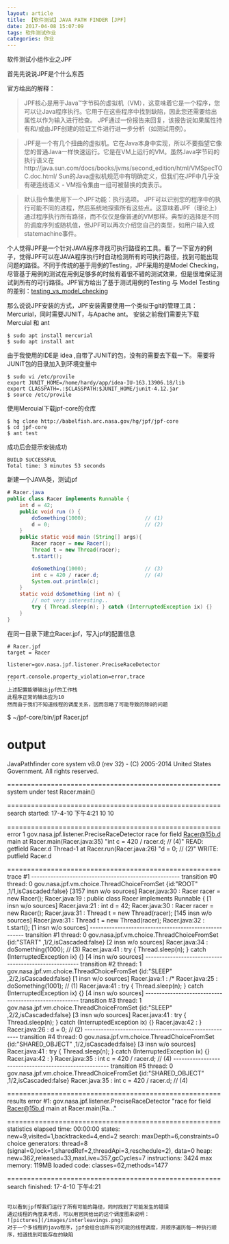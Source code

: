 ```yaml
---
layout: article
title: 【软件测试】JAVA PATH FINDER [JPF]
date: 2017-04-08 15:07:09
tags: 软件测试作业
categories: 作业
---
```


软件测试小组作业之JPF

首先先说说JPF是个什么东西

官方给出的解释：
> JPF核心是用于Java™字节码的虚拟机（VM），这意味着它是一个程序，您可以让Java程序执行。它用于在这些程序中找到缺陷，因此您还需要给出属性以作为输入进行检查。 JPF通过一份报告来回复，该报告说如果属性持有和/或由JPF创建的验证工件进行进一步分析（如测试用例）。

> JPF是一个有几个扭曲的虚拟机。它在Java本身中实现，所以不要指望它像您的普通Java一样快速运行。它是在VM上运行的VM。虽然Java字节码的执行语义在http://java.sun.com/docs/books/jvms/second_edition/html/VMSpecTOC.doc.html/ Sun的Java虚拟机规范中有明确定义，但我们在JPF中几乎没有硬连线语义 - VM指令集由一组可被替换的类表示。

> 默认指令集使用下一个JPF功能：执行选项。 JPF可以识别您的程序中的执行可能不同的进程，然后系统地探索所有这些点。这意味着JPF（理论上）通过程序执行所有路径，而不仅仅是像普通的VM那样。典型的选择是不同的调度序列或随机值，但JPF可以再次介绍您自己的类型，如用户输入或statemachine事件。

个人觉得JPF是一个针对JAVA程序寻找可执行路径的工具。看了一下官方的例子，觉得JPF可以在JAVA程序执行时自动检测所有的可执行路径，找到可能出现问题的路径。不同于传统的基于用例的Testing，JPF采用的是Model Checking，尽管基于用例的测试在用例足够多的时候有着很不错的测试效果，但是很难保证测试到所有的可行路径。JPF官方给出了基于测试用例的Testing 与 Model Testing 的差别：[testing_vs_model_checking](http://babelfish.arc.nasa.gov/trac/jpf/wiki/intro/testing_vs_model_checking)

那么说说JPF安装的方式，JPF安装需要使用一个类似于git的管理工具：Mercurial，同时需要JUNIT，与Apache ant。
安装之前我们需要先下载Mercuial 和 ant
```
$ sudo apt install mercurial
$ sudo apt install ant
```
由于我使用的IDE是 idea ,自带了JUNIT的包，没有的需要去下载一下。
需要将JUNIT包的目录加入到环境变量中
```
$ sudo vi /etc/provile
export JUNIT_HOME=/home/hardy/app/idea-IU-163.13906.18/lib
export CLASSPATH=.:$CLASSPATH:$JUNIT_HOME/junit-4.12.jar
$ source /etc/provile
```
使用Mercuial下载jpf-core的仓库
```
$ hg clone http://babelfish.arc.nasa.gov/hg/jpf/jpf-core
$ cd jpf-core
$ ant test
```
成功后会提示安装成功
```
BUILD SUCCESSFUL
Total time: 3 minutes 53 seconds
```

新建一个JAVA类，测试jpf
```java
# Racer.java
public class Racer implements Runnable {
    int d = 42;
    public void run () {
        doSomething(1000);                   // (1)
        d = 0;                               // (2)
    }
    public static void main (String[] args){
        Racer racer = new Racer();
        Thread t = new Thread(racer);
        t.start();

        doSomething(1000);                   // (3)
        int c = 420 / racer.d;               // (4)
        System.out.println(c);
    }
    static void doSomething (int n) {
        // not very interesting..
        try { Thread.sleep(n); } catch (InterruptedException ix) {}
    }
}
```
在同一目录下建立Racer.jpf，写入jpf的配置信息
```
# Racer.jpf
target = Racer

listener=gov.nasa.jpf.listener.PreciseRaceDetector

report.console.property_violation=error,trace
​```
上述配置能够输出jpf的工作栈
此程序正常的输出应为10
然而由于我们不知道线程的调度关系，因而忽略了可能导致的除0的问题
```
$ ~/jpf-core/bin/jpf Racer.jpf
# output

JavaPathfinder core system v8.0 (rev 32) - (C) 2005-2014 United States Government. All rights reserved.


====================================================== system under test
Racer.main()

====================================================== search started: 17-4-10 下午4:21
10
10

====================================================== error 1
gov.nasa.jpf.listener.PreciseRaceDetector
race for field Racer@15b.d
  main at Racer.main(Racer.java:35)
		"int c = 420 / racer.d;               // (4)"  READ:  getfield Racer.d
  Thread-1 at Racer.run(Racer.java:26)
		"d = 0;                               // (2)"  WRITE: putfield Racer.d


====================================================== trace #1
------------------------------------------------------ transition #0 thread: 0
gov.nasa.jpf.vm.choice.ThreadChoiceFromSet {id:"ROOT" ,1/1,isCascaded:false}
      [3157 insn w/o sources]
  Racer.java:30                  : Racer racer = new Racer();
  Racer.java:19                  : public class Racer implements Runnable {
      [1 insn w/o sources]
  Racer.java:21                  : int d = 42;
  Racer.java:30                  : Racer racer = new Racer();
  Racer.java:31                  : Thread t = new Thread(racer);
      [145 insn w/o sources]
  Racer.java:31                  : Thread t = new Thread(racer);
  Racer.java:32                  : t.start();
      [1 insn w/o sources]
------------------------------------------------------ transition #1 thread: 0
gov.nasa.jpf.vm.choice.ThreadChoiceFromSet {id:"START" ,1/2,isCascaded:false}
      [2 insn w/o sources]
  Racer.java:34                  : doSomething(1000);                   // (3)
  Racer.java:41                  : try { Thread.sleep(n); } catch (InterruptedException ix) {}
      [4 insn w/o sources]
------------------------------------------------------ transition #2 thread: 1
gov.nasa.jpf.vm.choice.ThreadChoiceFromSet {id:"SLEEP" ,2/2,isCascaded:false}
      [1 insn w/o sources]
  Racer.java:1                   : /*
  Racer.java:25                  : doSomething(1001);                   // (1)
  Racer.java:41                  : try { Thread.sleep(n); } catch (InterruptedException ix) {}
      [4 insn w/o sources]
------------------------------------------------------ transition #3 thread: 1
gov.nasa.jpf.vm.choice.ThreadChoiceFromSet {id:"SLEEP" ,2/2,isCascaded:false}
      [3 insn w/o sources]
  Racer.java:41                  : try { Thread.sleep(n); } catch (InterruptedException ix) {}
  Racer.java:42                  : }
  Racer.java:26                  : d = 0;                               // (2)
------------------------------------------------------ transition #4 thread: 0
gov.nasa.jpf.vm.choice.ThreadChoiceFromSet {id:"SHARED_OBJECT" ,1/2,isCascaded:false}
      [3 insn w/o sources]
  Racer.java:41                  : try { Thread.sleep(n); } catch (InterruptedException ix) {}
  Racer.java:42                  : }
  Racer.java:35                  : int c = 420 / racer.d;               // (4)
------------------------------------------------------ transition #5 thread: 0
gov.nasa.jpf.vm.choice.ThreadChoiceFromSet {id:"SHARED_OBJECT" ,1/2,isCascaded:false}
  Racer.java:35                  : int c = 420 / racer.d;               // (4)

====================================================== results
error #1: gov.nasa.jpf.listener.PreciseRaceDetector "race for field Racer@15b.d   main at Racer.main(Ra..."

====================================================== statistics
elapsed time:       00:00:00
states:             new=9,visited=1,backtracked=4,end=2
search:             maxDepth=6,constraints=0
choice generators:  thread=8 (signal=0,lock=1,sharedRef=2,threadApi=3,reschedule=2), data=0
heap:               new=362,released=33,maxLive=357,gcCycles=7
instructions:       3424
max memory:         119MB
loaded code:        classes=62,methods=1477

====================================================== search finished: 17-4-10 下午4:21

```

可以看到jpf帮我们运行了所有可能的路径，同时找到了可能发生的错误
通过线程的角度来考虑，可以用官网给出的这个调度图来说明：
![pictures](/images/interleavings.png)
对于一个多线程的java程序，jpf会组合出所有的可能的线程调度，并顺序遍历每一种执行顺序，知道找到可能存在的缺陷